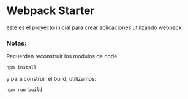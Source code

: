 # Webpack Starter
 este es el proyecto inicial para crear aplicaciones utilizando webpack

 ### Notas:
 Recuerden reconstruir los modulos de node:
 ```
npm install
 ``` 
y para construir el build, utilizamos:

```
npm run build
```